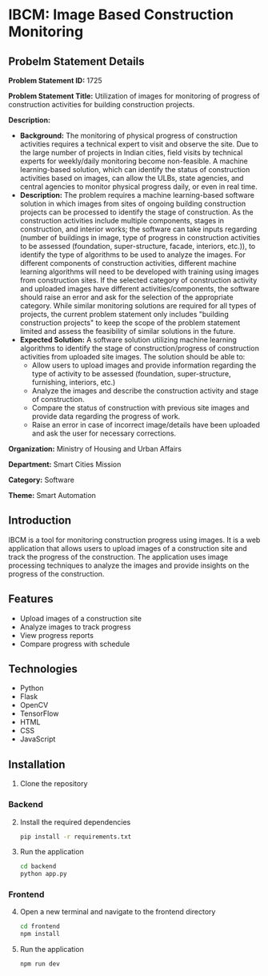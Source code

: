 # IBCM: Image Based Construction Monitoring

## Probelm Statement Details
**Problem Statement ID:** 1725

**Problem Statement Title:** Utilization of images for monitoring of progress of construction activities for building construction projects.

**Description:**
- **Background:** The monitoring of physical progress of construction activities requires a technical expert to visit and observe the site. Due to the large number of projects in Indian cities, field visits by technical experts for weekly/daily monitoring become non-feasible. A machine learning-based solution, which can identify the status of construction activities based on images, can allow the ULBs, state agencies, and central agencies to monitor physical progress daily, or even in real time.
- **Description:** The problem requires a machine learning-based software solution in which images from sites of ongoing building construction projects can be processed to identify the stage of construction. As the construction activities include multiple components, stages in construction, and interior works; the software can take inputs regarding (number of buildings in image, type of progress in construction activities to be assessed (foundation, super-structure, facade, interiors, etc.)), to identify the type of algorithms to be used to analyze the images. For different components of construction activities, different machine learning algorithms will need to be developed with training using images from construction sites. If the selected category of construction activity and uploaded images have different activities/components, the software should raise an error and ask for the selection of the appropriate category. While similar monitoring solutions are required for all types of projects, the current problem statement only includes "building construction projects" to keep the scope of the problem statement limited and assess the feasibility of similar solutions in the future.
- **Expected Solution:** A software solution utilizing machine learning algorithms to identify the stage of construction/progress of construction activities from uploaded site images. The solution should be able to:
    - Allow users to upload images and provide information regarding the type of activity to be assessed (foundation, super-structure, furnishing, interiors, etc.)
    - Analyze the images and describe the construction activity and stage of construction.
    - Compare the status of construction with previous site images and provide data regarding the progress of work.
    - Raise an error in case of incorrect image/details have been uploaded and ask the user for necessary corrections.

**Organization:** Ministry of Housing and Urban Affairs

**Department:** Smart Cities Mission

**Category:** Software

**Theme:** Smart Automation


## Introduction
IBCM is a tool for monitoring construction progress using images. It is a web application that allows users to upload images of a construction site and track the progress of the construction. The application uses image processing techniques to analyze the images and provide insights on the progress of the construction.

## Features
- Upload images of a construction site
- Analyze images to track progress
- View progress reports
- Compare progress with schedule

## Technologies
- Python
- Flask
- OpenCV
- TensorFlow
- HTML
- CSS
- JavaScript

## Installation
1. Clone the repository

### Backend
2. Install the required dependencies
    ```cmd
    pip install -r requirements.txt
    ```
3. Run the application
    ```cmd
    cd backend
    python app.py
    ```
### Frontend
4. Open a new terminal and navigate to the frontend directory
    ```cmd
    cd frontend
    npm install
    ```

5. Run the application
    ```cmd
    npm run dev
    ```